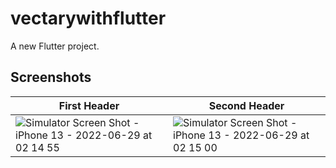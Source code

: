 # vectarywithflutter

A new Flutter project.

## Screenshots

| First Header  | Second Header |
| ------------- | ------------- |
|![Simulator Screen Shot - iPhone 13 - 2022-06-29 at 02 14 55](https://user-images.githubusercontent.com/56762634/176330226-e775a6bc-d285-43c7-bbba-1555f07af38e.png)   |  ![Simulator Screen Shot - iPhone 13 - 2022-06-29 at 02 15 00](https://user-images.githubusercontent.com/56762634/176330244-24d375a6-345a-45fb-8c3a-6a56f8b3169e.png) |
